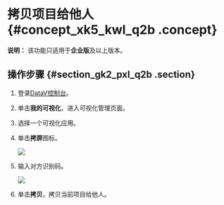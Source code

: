 # 拷贝项目给他人 {#concept_xk5_kwl_q2b .concept}

**说明：** 该功能只适用于**企业版**及以上版本。

## 操作步骤 {#section_gk2_pxl_q2b .section}

1.  登录[DataV控制台](https://datav.aliyun.com/)。
2.  单击**我的可视化**，进入可视化管理页面。
3.  选择一个可视化应用。
4.  单击**拷屏**图标。

    ![](http://static-aliyun-doc.oss-cn-hangzhou.aliyuncs.com/assets/img/16549/15414939568020_zh-CN.png)

5.  输入对方识别码。

    ![](http://static-aliyun-doc.oss-cn-hangzhou.aliyuncs.com/assets/img/16549/15414939568021_zh-CN.png)

6.  单击**拷贝**，拷贝当前项目给他人。

